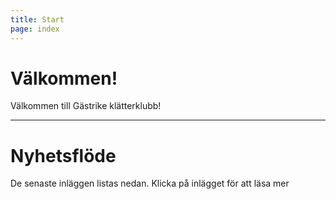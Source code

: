 ```yaml
---
title: Start
page: index
---
```


# Välkommen!

Välkommen till Gästrike klätterklubb!

---

# Nyhetsflöde

De senaste inläggen listas nedan. Klicka på inlägget för att läsa mer
